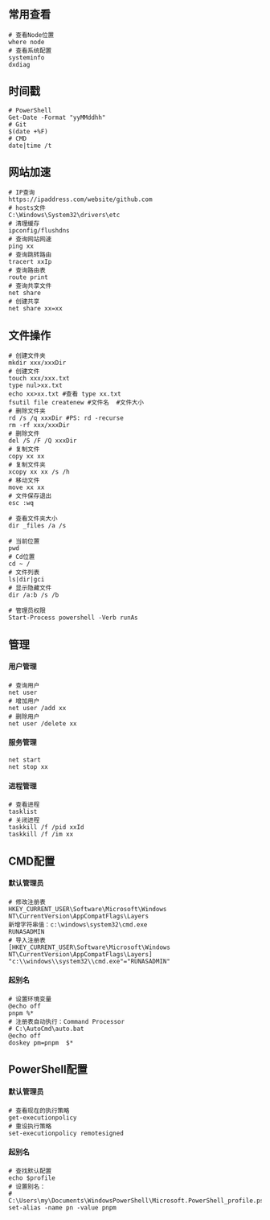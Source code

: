 ## 常用查看

~~~shell
# 查看Node位置
where node
# 查看系统配置
systeminfo
dxdiag
~~~

## 时间戳

~~~shell
# PowerShell
Get-Date -Format "yyMMddhh"
# Git
$(date +%F)
# CMD
date|time /t
~~~

## 网站加速

~~~shell
# IP查询
https://ipaddress.com/website/github.com
# hosts文件
C:\Windows\System32\drivers\etc
# 清理缓存
ipconfig/flushdns
# 查询网站网速
ping xx
# 查询跳转路由
tracert xxIp
# 查询路由表
route print
# 查询共享文件
net share
# 创建共享
net share xx=xx
~~~

## 文件操作

~~~shell
# 创建文件夹
mkdir xxx/xxxDir
# 创建文件
touch xxx/xxx.txt
type nul>xx.txt
echo xx>xx.txt #查看 type xx.txt
fsutil file createnew #文件名  #文件大小
# 删除文件夹
rd /s /q xxxDir #PS: rd -recurse
rm -rf xxx/xxxDir
# 删除文件
del /S /F /Q xxxDir
# 复制文件
copy xx xx
# 复制文件夹
xcopy xx xx /s /h
# 移动文件
move xx xx
# 文件保存退出
esc :wq
~~~

~~~shell
# 查看文件夹大小
dir _files /a /s
~~~

~~~shell
# 当前位置
pwd
# Cd位置
cd ~ /
# 文件列表
ls|dir|gci
# 显示隐藏文件
dir /a:b /s /b
~~~

~~~shell
# 管理员权限
Start-Process powershell -Verb runAs 
~~~

## 管理

#### 用户管理

~~~shell
# 查询用户
net user
# 增加用户
net user /add xx
# 删除用户
net user /delete xx
~~~

#### 服务管理

~~~shell
net start
net stop xx
~~~

#### 进程管理

~~~shell
# 查看进程
tasklist
# 关闭进程
taskkill /f /pid xxId
taskkill /f /im xx
~~~

## CMD配置

#### 默认管理员

~~~shell
# 修改注册表
HKEY_CURRENT_USER\Software\Microsoft\Windows NT\CurrentVersion\AppCompatFlags\Layers
新增字符串值：c:\windows\system32\cmd.exe
RUNASADMIN
# 导入注册表
[HKEY_CURRENT_USER\Software\Microsoft\Windows NT\CurrentVersion\AppCompatFlags\Layers]
"c:\\windows\\system32\\cmd.exe"="RUNASADMIN"
~~~

#### 起别名

```shell
# 设置环境变量
@echo off
pnpm %*
# 注册表自动执行：Command Processor
# C:\AutoCmd\auto.bat
@echo off
doskey pm=pnpm  $*
```

## PowerShell配置

#### 默认管理员

```shell
# 查看现在的执行策略
get-executionpolicy
# 重设执行策略
set-executionpolicy remotesigned
```

#### 起别名

```shell
# 查找默认配置
echo $profile
# 设置别名：
# C:\Users\my\Documents\WindowsPowerShell\Microsoft.PowerShell_profile.ps1
set-alias -name pn -value pnpm
```



